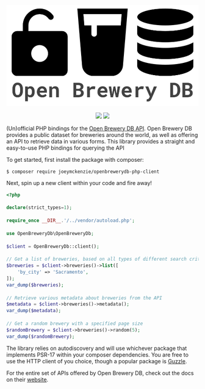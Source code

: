 ![OBDB logo](./assets/obdb.png)

<div align="center">
    <img src="https://github.com/JoeyMckenzie/openbrewerydb-php-api/actions/workflows/ci.yml/badge.svg" />
    <img src="https://github.styleci.io/repos/747020718/shield?style=flat" />
</div>

(Un)official PHP bindings for the [Open Brewery DB API](https://openbrewerydb.org/). Open Brewery DB provides a public
dataset for breweries around the world, as well as offering an API to retrieve data in various forms. This library
provides a straight and easy-to-use PHP bindings for querying the API

To get started, first install the package with composer:

```shell
$ composer require joeymckenzie/openbrewerydb-php-client
```

Next, spin up a new client within your code and fire away!

```php
<?php

declare(strict_types=1);

require_once __DIR__.'/../vendor/autoload.php';

use OpenBreweryDb\OpenBreweryDb;

$client = OpenBreweryDb::client();

// Get a list of breweries, based on all types of different search criteria
$breweries = $client->breweries()->list([
    'by_city' => 'Sacramento',
]);
var_dump($breweries);

// Retrieve various metadata about breweries from the API
$metadata = $client->breweries()->metadata();
var_dump($metadata);

// Get a random brewery with a specified page size
$randomBrewery = $client->breweries()->random(5);
var_dump($randomBrewery);
```

The library relies on autodiscovery and will use whichever package that implements PSR-17 within your composer
dependencies.
You are free to use the HTTP client of you choice, though a popular package
is [Guzzle](https://docs.guzzlephp.org/en/stable/).

For the entire set of APIs offered by Open Brewery DB, check out the docs on
their [website](https://openbrewerydb.org/documentation).
